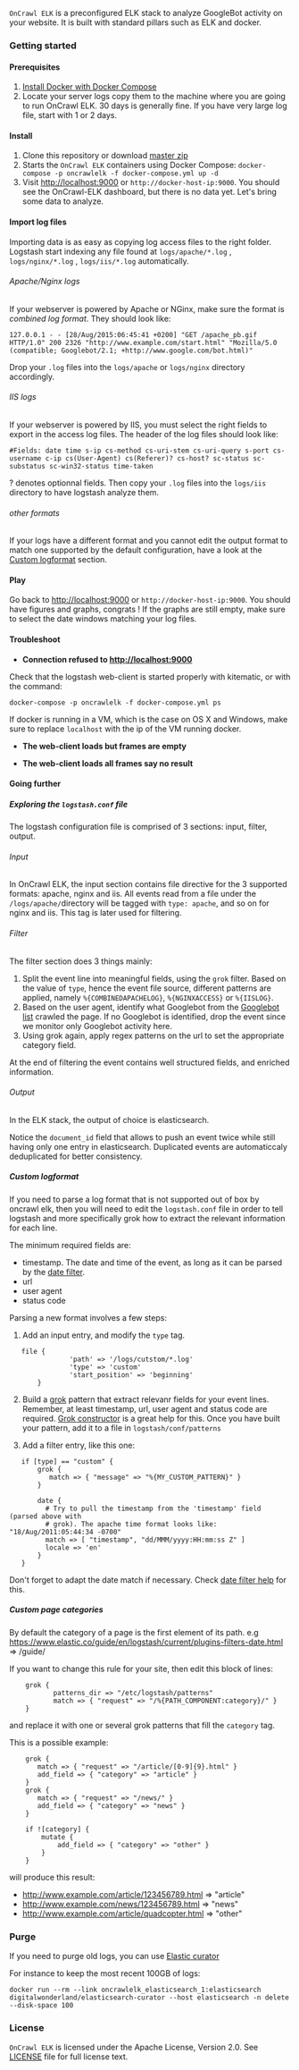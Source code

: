 `OnCrawl ELK` is a preconfigured ELK stack to analyze GoogleBot activity on your website.
It is built with standard pillars such as ELK and docker.


### Getting started

#### Prerequisites

1. [Install Docker with Docker Compose](https://docs.docker.com/compose/install/)
1. Locate your server logs copy them to the machine where you are going to run OnCrawl ELK.
30 days is generally fine. If you have very large log file, start with 1 or 2 days.

#### Install

1. Clone this repository or download [master zip](https://github.com/cogniteev/oncrawl-elk/archive/master.zip)
1. Starts the `OnCrawl ELK` containers using Docker Compose: `docker-compose -p oncrawlelk -f docker-compose.yml up -d`
1. Visit [http://localhost:9000](http://localhost:9000) or `http://docker-host-ip:9000`. You should see the OnCrawl-ELK dashboard, but there is no data yet. Let's bring some data to analyze.

#### Import log files

Importing data is as easy as copying log access files to the right folder. Logstash start indexing any file found at `logs/apache/*.log` , `logs/nginx/*.log` , `logs/iis/*.log` automatically.

###### Apache/Nginx logs
If your webserver is powered by Apache or NGinx, make sure the format is _combined log format_. They should look like:
```
127.0.0.1 - - [28/Aug/2015:06:45:41 +0200] "GET /apache_pb.gif HTTP/1.0" 200 2326 "http://www.example.com/start.html" "Mozilla/5.0 (compatible; Googlebot/2.1; +http://www.google.com/bot.html)"
```
Drop your `.log` files into the `logs/apache` or `logs/nginx` directory accordingly.

###### IIS logs
If your webserver is powered by IIS, you must select the right fields to export in the access log files. The header of the log files should look like:
```
#Fields: date time s-ip cs-method cs-uri-stem cs-uri-query s-port cs-username c-ip cs(User-Agent) cs(Referer)? cs-host? sc-status sc-substatus sc-win32-status time-taken
```
? denotes optionnal fields.
Then copy your `.log` files into the `logs/iis` directory to have logstash analyze them.

###### other formats
If your logs have a different format and you cannot edit the output format to match one supported by the default configuration, have a look at the [Custom logformat](#custom_logformat) section.

#### Play

Go back to [http://localhost:9000](http://localhost:9000) or `http://docker-host-ip:9000`. You should have figures and graphs, congrats !
If the graphs are still empty, make sure to select the date windows matching your log files.


#### Troubleshoot

 * __Connection refused to [http://localhost:9000](http://localhost:9000)__

 Check that the logstash web-client is started properly with kitematic, or with the command:

 ```docker-compose -p oncrawlelk -f docker-compose.yml ps```

If docker is running in a VM, which is the case on OS X and Windows, make sure to replace `localhost` with the ip of the VM running docker.

* __The web-client loads but frames are empty__

* __The web-client loads all frames say no result__

#### Going further

##### Exploring the `logstash.conf` file

The logstash configuration file is comprised of 3 sections: input, filter, output.

###### Input
In OnCrawl ELK, the input section contains file directive for the 3 supported formats: apache, nginx and iis. All events read from a file under the `/logs/apache/`directory will be tagged with `type: apache`, and so on for nginx and iis. This tag is later used for filtering.

###### Filter
The filter section does 3 things mainly:

 1. Split the event line into meaningful fields, using the `grok` filter. Based on the value of `type`, hence the event file source, different patterns are applied, namely `%{COMBINEDAPACHELOG}`, `%{NGINXACCESS}` or `%{IISLOG}`.
 2. Based on the user agent, identify what Googlebot from the [Googlebot list](https://support.google.com/webmasters/answer/1061943) crawled the page. If no Googlebot is identified, drop the event since we monitor only Googlebot activity here.
 3. Using grok again, apply regex patterns on the url to set the appropriate category field.


At the end of filtering the event contains well structured fields, and enriched information.

###### Output
In the ELK stack, the output of choice is elasticsearch.

Notice the `document_id` field that allows to push an event twice while still having only one entry in elasticsearch. Duplicated events are automaticcaly deduplicated for better consistency.

##### <a name="custom_logformat">Custom logformat</a>
If you need to parse a log format that is not supported out of box by oncrawl elk, then you will need to edit the `logstash.conf` file in order to tell logstash and more specifically grok how to extract the relevant information for each line.

The minimum required fields are:
 * timestamp. The date and time of the event, as long as it can be parsed by the [date filter](https://www.elastic.co/guide/en/logstash/current/plugins-filters-date.html).
 * url
 * user agent
 * status code

Parsing a new format involves a few steps:
 1. Add an input entry, and modify the `type` tag.
 ```
	file {
                'path' => '/logs/cutstom/*.log'
                'type' => 'custom'
                'start_position' => 'beginning'
        }
 ```

 2. Build a [grok](https://www.elastic.co/guide/en/logstash/current/plugins-filters-grok.html) pattern that extract relevanr fields for your event lines. Remember, at least timestamp, url, user agent and status code are required.
[Grok constructor](http://grokconstructor.appspot.com/do/match#result) is a great help for this.
Once you have built your pattern, add it to a file in `logstash/conf/patterns`

 1. Add a filter entry, like this one:
 ```
 	if [type] == "custom" {
 		grok {
 		   match => { "message" => "%{MY_CUSTOM_PATTERN}" }
 		}
 
 		date {
 	      # Try to pull the timestamp from the 'timestamp' field (parsed above with
 	      # grok). The apache time format looks like: "18/Aug/2011:05:44:34 -0700"
 	      match => [ "timestamp", "dd/MMM/yyyy:HH:mm:ss Z" ]
 	      locale => 'en'
 	    }
 	}
 ```
 Don't forget to adapt the date match if necessary. Check [date filter help](https://www.elastic.co/guide/en/logstash/current/plugins-filters-date.html) for this.

##### Custom page categories
By default the category of a page is the first element of its path. e.g https://www.elastic.co/guide/en/logstash/current/plugins-filters-date.html => /guide/

If you want to change this rule for your site, then edit this block of lines:
```
	grok {
		   patterns_dir => "/etc/logstash/patterns"
		   match => { "request" => "/%{PATH_COMPONENT:category}/" }
	}
```
and replace it with one or several grok patterns that fill the `category` tag.

This is a possible example:
```
	grok {
       match => { "request" => "/article/[0-9]{9}.html" }
       add_field => { "category" => "article" }
    }
	grok {
       match => { "request" => "/news/" }
       add_field => { "category" => "news" }
    }

	if ![category] {
		mutate {
			add_field => { "category" => "other" }
		}
	}
```

will produce this result:
 * http://www.example.com/article/123456789.html => "article"
 * http://www.example.com/news/123456789.html => "news"
 * http://www.example.com/article/quadcopter.html => "other"

### Purge

If you need to purge old logs, you can use [Elastic curator](https://www.elastic.co/guide/en/elasticsearch/client/curator/current/index.html) 

For instance to keep the most recent 100GB of logs:
```shell
docker run --rm --link oncrawlelk_elasticsearch_1:elasticsearch digitalwonderland/elasticsearch-curator --host elasticsearch -n delete --disk-space 100
```

### License

`OnCrawl ELK` is licensed under the Apache License, Version 2.0. See
[LICENSE](LICENSE) file for full license text.
